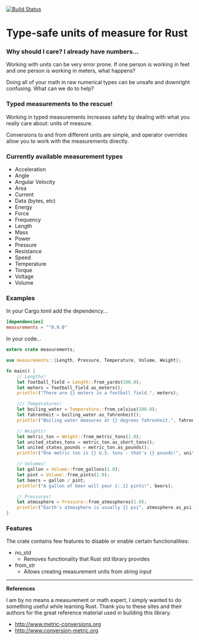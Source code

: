 [![Build Status](https://travis-ci.org/thejpster/rust-measurements.svg)](https://travis-ci.org/thejpster/rust-measurements)

# Type-safe units of measure for Rust

### Why should I care? I already have numbers...

Working with units can be very error prone.
If one person is working in feet and one person is working in meters, what happens?

Doing all of your math in raw numerical types can be unsafe and downright confusing.
What can we do to help?

### Typed measurements to the rescue!

Working in typed measurements increases safety by dealing with what you really care about: units of measure.

Conversions to and from different units are simple, and operator overrides allow you to work with the measurements directly.

### Currently available measurement types

- Acceleration
- Angle
- Angular Velocity
- Area
- Current
- Data (bytes, etc)
- Energy
- Force
- Frequency
- Length
- Mass
- Power
- Pressure
- Resistance
- Speed
- Temperature
- Torque
- Voltage
- Volume

### Examples

In your Cargo.toml add the dependency...

```toml
[dependencies]
measurements = "^0.9.0"
```

In your code...

```rust
extern crate measurements;

use measurements::{Length, Pressure, Temperature, Volume, Weight};

fn main() {
    // Lengths!
    let football_field = Length::from_yards(100.0);
    let meters = football_field.as_meters();
    println!("There are {} meters in a football field.", meters);

    /// Temperatures!
    let boiling_water = Temperature::from_celsius(100.0);
    let fahrenheit = boiling_water.as_fahrenheit();
    println!("Boiling water measures at {} degrees fahrenheit.", fahrenheit);

    // Weights!
    let metric_ton = Weight::from_metric_tons(1.0);
    let united_states_tons = metric_ton.as_short_tons();
    let united_states_pounds = metric_ton.as_pounds();
    println!("One metric ton is {} U.S. tons - that's {} pounds!", united_states_tons, united_states_pounds);

    // Volumes!
    let gallon = Volume::from_gallons(1.0);
    let pint = Volume::from_pints(1.0);
    let beers = gallon / pint;
    println!("A gallon of beer will pour {:.1} pints!", beers);

    // Pressures!
    let atmosphere = Pressure::from_atmospheres(1.0);
    println!("Earth's atmosphere is usually {} psi", atmosphere.as_psi());
}
```

### Features

The crate contains few features to disable or enable certain functionalities:

* no_std
    * Removes functionality that Rust std library provides
* from_str
    * Allows creating measurement units from string input

--------------------------------------

**References**

I am by no means a measurement or math expert, I simply wanted to do something useful while learning Rust. Thank you to these sites and their authors for the great reference material used in building this library.

  - http://www.metric-conversions.org
  - http://www.conversion-metric.org
